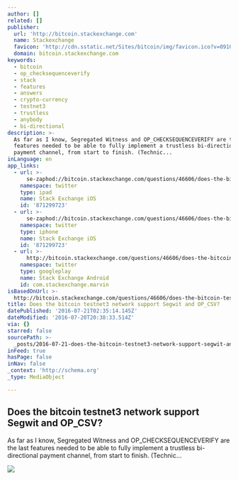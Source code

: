 ```yaml
---
author: []
related: []
publisher:
  url: 'http://bitcoin.stackexchange.com'
  name: Stackexchange
  favicon: 'http://cdn.sstatic.net/Sites/bitcoin/img/favicon.ico?v=0910168c5c65'
  domain: bitcoin.stackexchange.com
keywords:
  - bitcoin
  - op_checksequenceverify
  - stack
  - features
  - answers
  - crypto-currency
  - testnet3
  - trustless
  - anybody
  - bi-directional
description: >-
  As far as I know, Segregated Witness and OP_CHECKSEQUENCEVERIFY are the last
  features needed to be able to fully implement a trustless bi-directional
  payment channel, from start to finish. (Technic...
inLanguage: en
app_links:
  - url: >-
      se-zaphod://bitcoin.stackexchange.com/questions/46606/does-the-bitcoin-testnet3-network-support-segwit-and-op-csv
    namespace: twitter
    type: ipad
    name: Stack Exchange iOS
    id: '871299723'
  - url: >-
      se-zaphod://bitcoin.stackexchange.com/questions/46606/does-the-bitcoin-testnet3-network-support-segwit-and-op-csv
    namespace: twitter
    type: iphone
    name: Stack Exchange iOS
    id: '871299723'
  - url: >-
      http://bitcoin.stackexchange.com/questions/46606/does-the-bitcoin-testnet3-network-support-segwit-and-op-csv
    namespace: twitter
    type: googleplay
    name: Stack Exchange Android
    id: com.stackexchange.marvin
isBasedOnUrl: >-
  http://bitcoin.stackexchange.com/questions/46606/does-the-bitcoin-testnet3-network-support-segwit-and-op-csv
title: Does the bitcoin testnet3 network support Segwit and OP_CSV?
datePublished: '2016-07-21T02:35:14.145Z'
dateModified: '2016-07-20T20:38:33.514Z'
via: {}
starred: false
sourcePath: >-
  _posts/2016-07-21-does-the-bitcoin-testnet3-network-support-segwit-and-op_csv.md
inFeed: true
hasPage: false
inNav: false
_context: 'http://schema.org'
_type: MediaObject

---
```

<article style=""><h1>Does the bitcoin testnet3 network support Segwit and OP_CSV?</h1><p>As far as I know, Segregated Witness and OP_CHECKSEQUENCEVERIFY are the last features needed to be able to fully implement a trustless bi-directional payment channel, from start to finish. (Technic...</p><img src="http://cdn.sstatic.net/Sites/bitcoin/img/apple-touch-icon.png?v=a43e5a337e6b&amp;a" /></article>